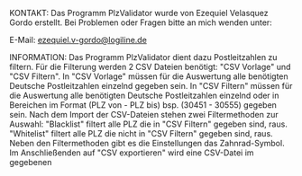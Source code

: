 KONTAKT:
Das Programm PlzValidator wurde von Ezequiel Velasquez Gordo erstellt.
Bei Problemen oder Fragen bitte an mich wenden unter:

E-Mail: ezequiel.v-gordo@logiline.de

INFORMATION:
Das Programm PlzValidator dient dazu Postleitzahlen zu filtern.
Für die Filterung werden 2 CSV Dateien benötigt: "CSV Vorlage" und "CSV Filtern".
In "CSV Vorlage" müssen für die Auswertung alle benötigten Deutsche Postleitzahlen einzelnd gegeben sein.
In "CSV Filtern" müssen für die Auswertung alle benötigten Deutsche Postleitzahlen einzelnd oder in Bereichen im Format (PLZ von - PLZ bis) bsp. (30451 - 30555) gegeben sein.
Nach dem Import der CSV-Dateien stehen zwei Filtermethoden zur Auswahl:
"Blacklist" filtert alle PLZ die in "CSV Filtern" gegeben sind, raus.
"Whitelist" filtert alle PLZ die nicht in "CSV Filtern" gegeben sind, raus.  
Neben den Filtermethoden gibt es die Einstellungen das Zahnrad-Symbol.
Im Anschließenden auf "CSV exportieren" wird eine CSV-Datei im gegebenen




